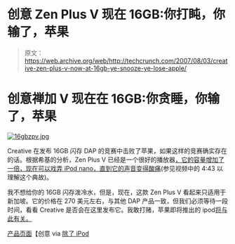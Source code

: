 # 创意 Zen Plus V 现在 16GB:你打盹，你输了，苹果

> 原文：<https://web.archive.org/web/http://techcrunch.com/2007/08/03/creative-zen-plus-v-now-at-16gb-ye-snooze-ye-lose-apple/>

# 创意禅加 V 现在在 16GB:你贪睡，你输了，苹果

[![16gbzpv.jpg](img/15774ade78c197f278941bade2a8d1e5.png)](https://web.archive.org/web/20130628184108/http://old.crunchgear.com/wp-content/uploads/16gbzpv.jpg "16gbzpv.jpg")

Creative 在发布 16GB 闪存 DAP 的竞赛中击败了苹果，如果这样的竞赛确实存在的话。根据希基的分析，Zen Plus V 已经是一个很好的播放器[，它的容量增加了一倍，现在可以戏弄 iPod nano，直到](https://web.archive.org/web/20130628184108/http://crunchgear.com/2006/09/29/creative-bumps-zen-v-plus-to-8gb/)[它的声音变得酸痛](https://web.archive.org/web/20130628184108/http://youtube.com/watch?v=CIu6lfrKIN4)(参见视频中的 4:43 以理解这个典故)。

我不想给你的 16GB 闪存泼冷水，但是，现在，这款 Zen Plus V 看起来只适用于新加坡。它的价格在 270 美元左右，与其他 DAP 产品一致，但我们必须等待一段时间，看看 Creative 是否会在这里发布它。我敢打赌，苹果即将推出的 ipod[将与此有关。](https://web.archive.org/web/20130628184108/http://crunchgear.com/2007/07/17/crunchrumor-6g-ipod-to-join-iphone-apple-tv-in-featuring-youtube-content/)

[产品页面](https://web.archive.org/web/20130628184108/http://www.creative.com/products/product.asp?category=213&subcategory=214&product=15306)【创意 via [除了 iPod](https://web.archive.org/web/20130628184108/http://www.anythingbutipod.com/archives/2007/08/zen-v-plus-gets-an-upgrade-to-16gb-of-flash.php)